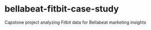 # bellabeat-fitbit-case-study
Capstone project analyzing Fitbit data for Bellabeat marketing insights
